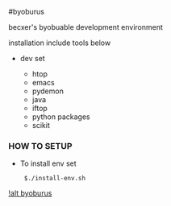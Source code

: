 #byoburus

becxer's byobuable development environment

installation include tools below

 * dev set

    - htop
    - emacs
    - pydemon
    - java
    - iftop
    - python packages
    - scikit

### HOW TO SETUP

 * To install env set

        $./install-env.sh
    
    
[!alt byoburus](https://raw.githubusercontent.com/becxer/byoburus/master/byobu_screenshot.png)
